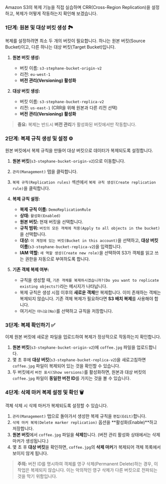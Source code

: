 
Amazon S3의 복제 기능을 직접 실습하며 CRR(Cross-Region Replication)을 설정하고, 복제가 어떻게 작동하는지 확인해 보겠습니다.

### 1단계: 원본 및 대상 버킷 생성 🏞️

복제를 설정하려면 최소 두 개의 버킷이 필요합니다. 하나는 원본 버킷(Source Bucket)이고, 다른 하나는 대상 버킷(Target Bucket)입니다.

1. **원본 버킷 생성:**
    
    - 버킷 이름: `s3-stephane-bucket-origin-v2`
    - 리전: `eu-west-1`
    - **버전 관리(Versioning) 활성화**

2. **대상 버킷 생성:**
    
    - 버킷 이름: `s3-stephane-bucket-replica-v2`
    - 리전: `us-east-1` (CRR을 위해 원본과 다른 리전 선택)
    - **버전 관리(Versioning) 활성화**

> **중요:** 복제는 반드시 **버전 관리**가 활성화된 버킷에서만 작동합니다.

### 2단계: 복제 규칙 생성 및 설정 ⚙️

원본 버킷에서 복제 규칙을 만들어 대상 버킷으로 데이터가 복제되도록 설정합니다.

1. **원본 버킷**(`s3-stephane-bucket-origin-v2`)으로 이동합니다.
2. `관리(Management)` 탭을 클릭합니다.
3. `복제 규칙(Replication rules)` 섹션에서 `복제 규칙 생성(Create replication rule)`을 클릭합니다.
4. **복제 규칙 설정:**
    
    - **복제 규칙 이름:** `DemoReplicationRule`
    - **상태:** `활성화(Enabled)`
    - **원본 버킷:** 현재 버킷을 선택합니다.
    - **규칙 범위:** `버킷의 모든 객체에 적용(Apply to all objects in the bucket)`을 선택합니다.
    - **대상:** `이 계정에 있는 버킷(Bucket in this account)`을 선택하고, **대상 버킷 이름**(`s3-stephane-bucket-replica-v2`)을 입력합니다.
    - **IAM 역할:** `새 역할 생성(Create new role)`을 선택하여 S3가 객체를 읽고 쓰는 권한을 자동으로 부여하도록 합니다.

5. **기존 객체 복제 여부:**
    
    - 규칙을 생성할 때, `기존 객체를 복제하시겠습니까?(Do you want to replicate existing objects?)`라는 메시지가 나타납니다.
    - 복제 규칙은 생성 시점 이후의 **새로운 객체**만 복제합니다. 이미 존재하는 객체는 복제되지 않습니다. 기존 객체 복제가 필요하다면 **S3 배치 복제**를 사용해야 합니다.
    - 여기서는 `아니요(No)`를 선택하고 규칙을 저장합니다.

### 3단계: 복제 확인하기 ✅

이제 원본 버킷에 새로운 파일을 업로드하여 복제가 정상적으로 작동하는지 확인합니다.

1. **원본 버킷**(`s3-stephane-bucket-origin-v2`)에 `coffee.jpg` 파일을 업로드합니다.
2. 몇 초 후에 **대상 버킷**(`s3-stephane-bucket-replica-v2`)을 새로고침하면 `coffee.jpg` 파일이 복제되어 있는 것을 확인할 수 있습니다.
3. 두 버킷에서 `버전 표시(Show versions)`를 활성화하면, 원본과 대상 버킷의 `coffee.jpg` 파일이 **동일한 버전 ID**를 가지는 것을 볼 수 있습니다.

### 4단계: 삭제 마커 복제 설정 및 확인 🗑️

객체 삭제 시 삭제 마커가 복제되도록 설정할 수 있습니다.

1. `관리(Management)` 탭으로 돌아가서 생성한 복제 규칙을 `편집(Edit)`합니다.
2. `삭제 마커 복제(Delete marker replication)` 옵션을 **활성화(Enable)**하고 저장합니다.
3. **원본 버킷**에서 `coffee.jpg` 파일을 **삭제**합니다. (버전 관리 활성화 상태에서는 삭제 마커가 생성됩니다.)
4. 몇 초 후 **대상 버킷**을 확인하면, `coffee.jpg`의 **삭제 마커**가 복제되어 객체 목록에서 보이지 않게 됩니다.

> **주의:** 버전 ID를 명시하여 객체를 영구 삭제(Permanent Delete)하는 경우, 이 작업은 복제되지 않습니다. 이는 악의적인 영구 삭제가 다른 버킷으로 전파되는 것을 막기 위함입니다.
